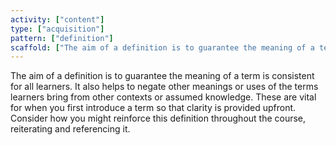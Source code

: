 ```yaml
---
activity: ["content"]
type: ["acquisition"]
pattern: ["definition"]
scaffold: ["The aim of a definition is to guarantee the meaning of a term is consistent for all learners. It also helps to negate other meanings or uses of the terms learners bring from other contexts or assumed knowledge. These are vital for when you first introduce a term so that clarity is provided upfront. Consider how you might reinforce this definition throughout the course, reiterating and referencing it. "]
---
```


The aim of a definition is to guarantee the meaning of a term is consistent for all learners. It also helps to negate other meanings or uses of the terms learners bring from other contexts or assumed knowledge. These are vital for when you first introduce a term so that clarity is provided upfront. Consider how you might reinforce this definition throughout the course, reiterating and referencing it.

